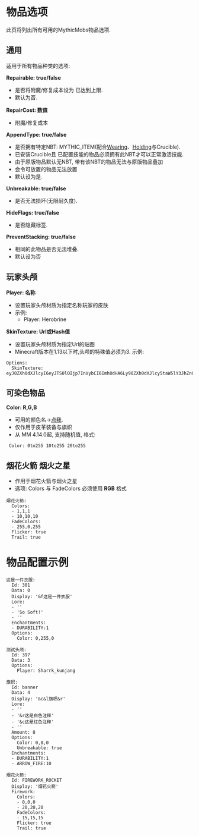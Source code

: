 物品选项
============

此页将列出所有可用的MythicMobs物品选项.

通用
-----------------

适用于所有物品种类的选项:

**Repairable: true/false**

  - 是否将附魔/修复成本设为 已达到上限.
  - 默认为否.

**RepairCost: 数值**

  - 附魔/修复成本

**AppendType: true/false**

  - 是否拥有特定NBT: MYTHIC_ITEM(配合[Wearing](/条件/Wearing)、[Holding](/条件/Holding)与Crucible).
  - 已安装Crucible且
已配置技能的物品必须拥有此NBT才可以正常激活技能.
  - 由于原版物品默认无NBT, 带有该NBT的物品无法与原版物品叠加
  - 会令可放置的物品无法放置
  - 默认设为是.

**Unbreakable: true/false**

  - 是否无法损坏(无限耐久度).

**HideFlags: true/false**

  - 是否隐藏标签.

**PreventStacking: true/false**

  - 相同的此物品是否无法堆叠.
  - 默认设为否

玩家头颅
-----------

**Player: 名称**

  - 设置玩家头颅材质为指定名称玩家的皮肤
  - 示例:
    - Player: Herobrine

**SkinTexture: Url或Hash值**

  - 设置玩家头颅材质为指定Url的贴图
  - Minecraft版本在1.13以下时,头颅的特殊值必须为3.
示例:
```
Options:
  SkinTexture: eyJ0ZXh0dXJlcyI6eyJTS0lOIjp7InVybCI6Imh0dHA6Ly90ZXh0dXJlcy5taW5lY3JhZnQubmV0L3RleHR1cmUvODdlMGFhOTQzM2RiYTliNzU5MzJhMTFkYzk0ZDQwNmJkZTE5ZTg2MzUxNDIxNDkyYjNlZDM3OGM4ZTFhN2NjIn19fQ==
```
可染色物品
-------------

**Color: R,G,B**

-   可用的颜色名->[点我](https://hub.spigotmc.org/javadocs/bukkit/org/bukkit/DyeColor.html).
-   仅作用于皮革装备与旗帜
-   从 MM 4.14.0起, 支持随机值, 格式:
```
 Color: 0to255 10to255 20to255
```

**烟花火箭 烟火之星**
--------------------

* 作用于烟花火箭与烟火之星
* 选项: Colors 与 FadeColors 必须使用 **RGB** 格式

```
烟花火箭:
  Colors:
  - 1,1,1
  - 10,10,10
  FadeColors:
  - 255,0,255
  Flicker: true
  Trail: true
```

物品配置示例
========
```
这是一件衣服:
  Id: 301
  Data: 0
  Display: '&f这是一件衣服'
  Lore:
  - ''
  - 'So Soft!'
  - ''
  Enchantments:
  - DURABILITY:1
  Options:
    Color: 0,255,0
```

```
测试头颅:
  Id: 397
  Data: 3
  Options:
    Player: Sharrk_kunjang
```
```
旗帜:
  Id: banner
  Data: 4
  Display: '&c&l旗帜&r'
  Lore:
  - ''
  - '&r这是白色注释'
  - '&c这是红色注释'
  - ''
  Amount: 8
  Options:
    Color: 0,0,0
    Unbreakable: true
  Enchantments:
  - DURABILITY:1
  - ARROW_FIRE:10
```
```
烟花火箭:
  Id: FIREWORK_ROCKET
  Display: '烟花火箭'
  Firework:
    Colors:
    - 0,0,0
    - 20,20,20
    FadeColors:
    - 15,15,15
    Flicker: true
    Trail: true
```